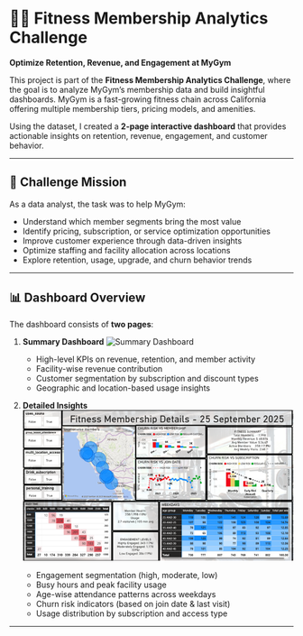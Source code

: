 # 🏋️‍♂️ Fitness Membership Analytics Challenge  
**Optimize Retention, Revenue, and Engagement at MyGym**

This project is part of the **Fitness Membership Analytics Challenge**, where the goal is to analyze MyGym’s membership data and build insightful dashboards. MyGym is a fast-growing fitness chain across California offering multiple membership tiers, pricing models, and amenities.  

Using the dataset, I created a **2-page interactive dashboard** that provides actionable insights on retention, revenue, engagement, and customer behavior.  

---

## 🎯 Challenge Mission
As a data analyst, the task was to help MyGym:
- Understand which member segments bring the most value  
- Identify pricing, subscription, or service optimization opportunities  
- Improve customer experience through data-driven insights  
- Optimize staffing and facility allocation across locations  
- Explore retention, usage, upgrade, and churn behavior trends  

---

## 📊 Dashboard Overview
The dashboard consists of **two pages**:

1. **Summary Dashboard**
   ![Summary Dashboard](summary.png)
   - High-level KPIs on revenue, retention, and member activity  
   - Facility-wise revenue contribution  
   - Customer segmentation by subscription and discount types  
   - Geographic and location-based usage insights  

3. **Detailed Insights**
   ![Detailed Insights](disc.png)
   - Engagement segmentation (high, moderate, low)  
   - Busy hours and peak facility usage  
   - Age-wise attendance patterns across weekdays  
   - Churn risk indicators (based on join date & last visit)  
   - Usage distribution by subscription and access type  

---
